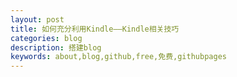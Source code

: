 ```yaml
---
layout: post
title: 如何充分利用Kindle——Kindle相关技巧
categories: blog
description: 搭建blog
keywords: about,blog,github,free,免费,githubpages
---
```

